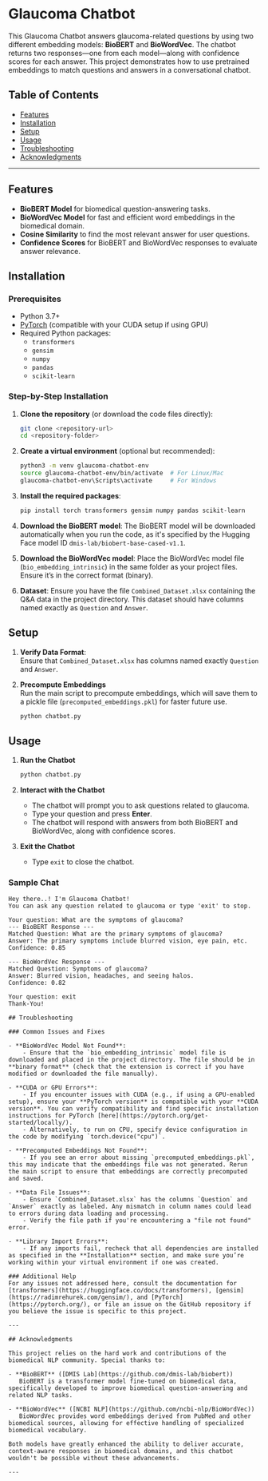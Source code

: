 # Glaucoma Chatbot

This Glaucoma Chatbot answers glaucoma-related questions by using two different embedding models: **BioBERT** and **BioWordVec**. The chatbot returns two responses—one from each model—along with confidence scores for each answer. This project demonstrates how to use pretrained embeddings to match questions and answers in a conversational chatbot.

## Table of Contents
- [Features](#features)
- [Installation](#installation)
- [Setup](#setup)
- [Usage](#usage)
- [Troubleshooting](#troubleshooting)
- [Acknowledgments](#acknowledgments)

---

## Features
- **BioBERT Model** for biomedical question-answering tasks.
- **BioWordVec Model** for fast and efficient word embeddings in the biomedical domain.
- **Cosine Similarity** to find the most relevant answer for user questions.
- **Confidence Scores** for BioBERT and BioWordVec responses to evaluate answer relevance.

## Installation

### Prerequisites
- Python 3.7+
- [PyTorch](https://pytorch.org/get-started/locally/) (compatible with your CUDA setup if using GPU)
- Required Python packages:
  - `transformers`
  - `gensim`
  - `numpy`
  - `pandas`
  - `scikit-learn`

### Step-by-Step Installation

1. **Clone the repository** (or download the code files directly):
    ```bash
    git clone <repository-url>
    cd <repository-folder>
    ```

2. **Create a virtual environment** (optional but recommended):
    ```bash
    python3 -m venv glaucoma-chatbot-env
    source glaucoma-chatbot-env/bin/activate  # For Linux/Mac
    glaucoma-chatbot-env\Scripts\activate     # For Windows
    ```

3. **Install the required packages**:
    ```bash
    pip install torch transformers gensim numpy pandas scikit-learn
    ```

4. **Download the BioBERT model**:
    The BioBERT model will be downloaded automatically when you run the code, as it's specified by the Hugging Face model ID `dmis-lab/biobert-base-cased-v1.1`.

5. **Download the BioWordVec model**:
    Place the BioWordVec model file (`bio_embedding_intrinsic`) in the same folder as your project files. Ensure it’s in the correct format (binary).

6. **Dataset**:
    Ensure you have the file `Combined_Dataset.xlsx` containing the Q&A data in the project directory. This dataset should have columns named exactly as `Question` and `Answer`.

## Setup

1. **Verify Data Format**:  
    Ensure that `Combined_Dataset.xlsx` has columns named exactly `Question` and `Answer`.

2. **Precompute Embeddings**  
   Run the main script to precompute embeddings, which will save them to a pickle file (`precomputed_embeddings.pkl`) for faster future use.

    ```bash
    python chatbot.py
    ```

## Usage

1. **Run the Chatbot**
    ```bash
    python chatbot.py
    ```

2. **Interact with the Chatbot**
   - The chatbot will prompt you to ask questions related to glaucoma.
   - Type your question and press **Enter**.
   - The chatbot will respond with answers from both BioBERT and BioWordVec, along with confidence scores.

3. **Exit the Chatbot**
   - Type `exit` to close the chatbot.

### Sample Chat
```plaintext
Hey there..! I'm Glaucoma Chatbot!
You can ask any question related to glaucoma or type 'exit' to stop.

Your question: What are the symptoms of glaucoma?
--- BioBERT Response ---
Matched Question: What are the primary symptoms of glaucoma?
Answer: The primary symptoms include blurred vision, eye pain, etc.
Confidence: 0.85

--- BioWordVec Response ---
Matched Question: Symptoms of glaucoma?
Answer: Blurred vision, headaches, and seeing halos.
Confidence: 0.82

Your question: exit
Thank-You!

## Troubleshooting

### Common Issues and Fixes

- **BioWordVec Model Not Found**: 
    - Ensure that the `bio_embedding_intrinsic` model file is downloaded and placed in the project directory. The file should be in **binary format** (check that the extension is correct if you have modified or downloaded the file manually).

- **CUDA or GPU Errors**:
    - If you encounter issues with CUDA (e.g., if using a GPU-enabled setup), ensure your **PyTorch version** is compatible with your **CUDA version**. You can verify compatibility and find specific installation instructions for PyTorch [here](https://pytorch.org/get-started/locally/).
    - Alternatively, to run on CPU, specify device configuration in the code by modifying `torch.device("cpu")`.

- **Precomputed Embeddings Not Found**:
    - If you see an error about missing `precomputed_embeddings.pkl`, this may indicate that the embeddings file was not generated. Rerun the main script to ensure that embeddings are correctly precomputed and saved.

- **Data File Issues**:
    - Ensure `Combined_Dataset.xlsx` has the columns `Question` and `Answer` exactly as labeled. Any mismatch in column names could lead to errors during data loading and processing.
    - Verify the file path if you're encountering a "file not found" error.

- **Library Import Errors**:
    - If any imports fail, recheck that all dependencies are installed as specified in the **Installation** section, and make sure you’re working within your virtual environment if one was created.

### Additional Help
For any issues not addressed here, consult the documentation for [transformers](https://huggingface.co/docs/transformers), [gensim](https://radimrehurek.com/gensim/), and [PyTorch](https://pytorch.org/), or file an issue on the GitHub repository if you believe the issue is specific to this project.

---

## Acknowledgments

This project relies on the hard work and contributions of the biomedical NLP community. Special thanks to:

- **BioBERT** ([DMIS Lab](https://github.com/dmis-lab/biobert))  
   BioBERT is a transformer model fine-tuned on biomedical data, specifically developed to improve biomedical question-answering and related NLP tasks.
  
- **BioWordVec** ([NCBI NLP](https://github.com/ncbi-nlp/BioWordVec))  
   BioWordVec provides word embeddings derived from PubMed and other biomedical sources, allowing for effective handling of specialized biomedical vocabulary.

Both models have greatly enhanced the ability to deliver accurate, context-aware responses in biomedical domains, and this chatbot wouldn't be possible without these advancements.

---
